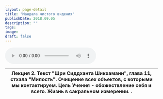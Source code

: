 ```yaml
---
layout: page-detail
title: "Мандала чистого видения"
publishDate: 2018.09.05
description: ""
tags:
image:
draft: false
---
```


<audio title="2018.09.05 - Мандала чистого видения.mp3" src="/upload/iblock/cf9/cf93f5c00be655b93a670e547ac4e5bb.mp3" controls=""></audio>

| Лекция 2\. Текст "Шри Сиддханта Шикхамани", глава 11, стхала "Милость". Очищение всех объектов, с которыми мы контактируем. Цель Учения - обожествление себя и всего. Жизнь в сакральном измерении.  . |
| ------------------------------------------------------------------------------------------------------------------------------------------------------------------------------------------------------ |

  
